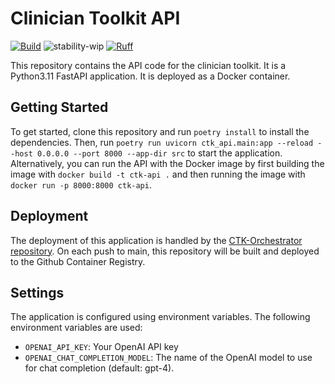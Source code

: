 # Clinician Toolkit API
[![Build](https://github.com/childmindresearch/ctk-api/actions/workflows/test.yaml/badge.svg?branch=main)](https://github.com/childmindresearch/ctk-api/actions/workflows/test.yaml?query=branch%3Amain)
![stability-wip](https://img.shields.io/badge/stability-work_in_progress-lightgrey.svg)
[![Ruff](https://img.shields.io/endpoint?url=https://raw.githubusercontent.com/astral-sh/ruff/main/assets/badge/v2.json)](https://github.com/astral-sh/ruff)

This repository contains the API code for the clinician toolkit. It is a Python3.11 FastAPI application. It is deployed as a Docker container.

## Getting Started

To get started, clone this repository and run `poetry install` to install the dependencies. Then, run `poetry run uvicorn ctk_api.main:app --reload --host 0.0.0.0 --port 8000 --app-dir src` to start the application. Alternatively, you can run the API with the Docker image by first building the image with `docker build -t ctk-api .` and then running the image with `docker run -p 8000:8000 ctk-api`.

## Deployment

The deployment of this application is handled by the [CTK-Orchestrator repository](https://github.com/childmindresearch/ctk-orchestrator). On each push to main, this repository will be built and deployed to the Github Container Registry.

## Settings

The application is configured using environment variables. The following environment variables are used:

- `OPENAI_API_KEY`: Your OpenAI API key
- `OPENAI_CHAT_COMPLETION_MODEL`: The name of the OpenAI model to use for chat completion (default: gpt-4).
